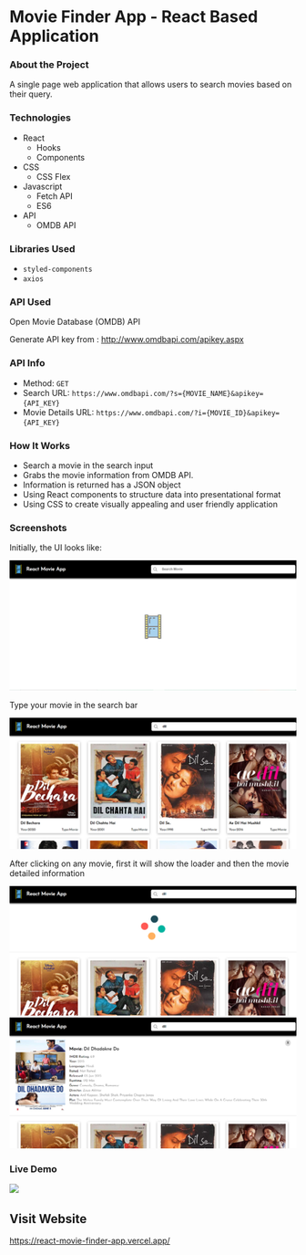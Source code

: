 # Movie Finder App - React Based Application   

### About the Project
A single page web application that allows users to search movies based on their query.


### Technologies

- React
  - Hooks
  - Components
- CSS
  - CSS Flex
- Javascript
  - Fetch API
  - ES6
- API
  - OMDB API

### Libraries Used

* `styled-components`
* `axios`

### API Used
Open Movie Database (OMDB) API

Generate API key from : http://www.omdbapi.com/apikey.aspx

### API Info

* Method: `GET`
* Search URL: `https://www.omdbapi.com/?s={MOVIE_NAME}&apikey={API_KEY}`
* Movie Details URL: `https://www.omdbapi.com/?i={MOVIE_ID}&apikey={API_KEY}`

### How It Works

- Search a movie in the search input
- Grabs the movie information from OMDB API.
- Information is returned has a JSON object
- Using React components to structure data into presentational format
- Using CSS to create visually appealing and user friendly application

### Screenshots

Initially, the UI looks like:

<img src="https://github.com/khushi-purwar/Movie-Finder/blob/master/Screenshots/ss1.png" />

Type your movie in the search bar

<img src="https://github.com/khushi-purwar/Movie-Finder/blob/master/Screenshots/ss2.png" />

After clicking on any movie, first it will show the loader and then the movie detailed information

<img src="https://github.com/khushi-purwar/Movie-Finder/blob/master/Screenshots/ss3.png" />

<img src="https://github.com/khushi-purwar/Movie-Finder/blob/master/Screenshots/ss4.png" />

### Live Demo

<img src="https://github.com/khushi-purwar/Movie-Finder/blob/master/Screenshots/demo.gif" />

## Visit Website

https://react-movie-finder-app.vercel.app/
